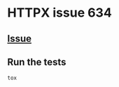 # HTTPX issue 634

## [Issue](https://github.com/encode/httpx/issues/634)

## Run the tests

```bash
tox
```
